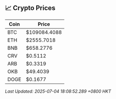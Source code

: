 ## 📈 Crypto Prices

| Coin | Price |
| ---- | ----- |
| BTC | $109084.4088 |
| ETH | $2555.7018 |
| BNB | $658.2776 |
| CRV | $0.5112 |
| ARB | $0.3319 |
| OKB | $49.4039 |
| DOGE | $0.1677 |

_Last Updated: 2025-07-04 18:08:52.289 +0800 HKT_